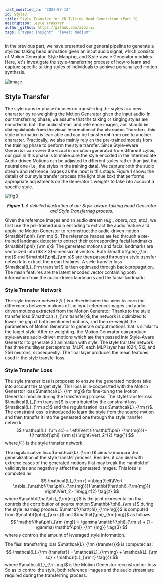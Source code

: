 ```yaml
---
last_modified_on: "2024-07-12"
id: Style3
title: Style Transfer for 2D Talking Head Generation (Part 3)
description: Style Transfer
author_github: https://github.com/aioz-ai
tags: ["type: insight", "level: medium"]
---
```


In the previous part, we have presented our general pipeline to generate a stylized talking head animation given an input audio signal, which consists of Motion Generator, Style Mapping, and Style-aware Generator modules. Here, let's investigate the style-transferring process of how to learn and capture specific talking styles of individuals to achieve personalized motion synthesis.


![image](https://vision.aioz.io/f/c1a222c66dec4a26b3dc/?dl=1)


## Style Transfer

The style transfer phase focuses on transferring the styles to a new character by re-weighting the Motion Generator given the input audio. In our transferring phase, we assume that the talking or singing styles are encoded in both the audio stream and reference images, and should be distinguishable from the visual information of the character. Therefore, this style information is learnable and can be transferred from one to another character. Practically, we also mainly rely on the pre-trained models from the training phase to perform the style transfer. Since Style-Aware Generator can cover the visual information generated from different styles, our goal in this phase is to make sure the style encoded in the Intermediate Audio-driven Motions can be adjusted to different styles rather than just the neutral one (i.e., the styles in the training data). We capture both the audio stream and reference images as the input in this stage. Figure 1 shows the details of our style transfer process (the light blue box) that performs appropriate adjustments on the Generator's weights to take into account a specific style.

![fig3](https://vision.aioz.io/f/42f083f365864c97995d/?dl=1)*<center>**Figure 1**. A detailed illustration of our Style-aware Talking Head Generator and Style Transferring process.</center>*



Given the reference images and an audio stream (e.g., *opera*, *rap*, etc.), we first use the pre-trained audio encoding to extract the audio feature and apply the Motion Generator to reconstruct the audio-driven motion $\mathbf{\phi}_{\rm mg}$. The reference images are fed through a pre-trained landmark detector to extract their corresponding facial landmarks $\mathbf{\phi}_{\rm s}$. The generated motions and facial landmarks are vectorized into $(68 \times 3)$-dimensional vectors. Both $\mathbf{\phi}_{\rm mg}$ and $\mathbf{\phi}_{\rm s}$ are then passed through a style transfer network to extract the mean features. A style transfer loss $\mathcal{L}_{\rm transfer}$ is then optimized through back-propagation. The mean features are the latent encoded vector containing both information from the audio-driven landmarks and the facial landmarks.

 
### Style Transfer Network

The style transfer network $f(\cdot)$ is a discriminator that aims to learn the differences between motions of the input reference images and audio-driven motions extracted from the Motion Generator. Thanks to the style transfer loss $\mathcal{L}_{\rm transfer}$, the network is optimized to lower the gap of both mentioned motions, and then re-weight the parameters of Motion Generator to generate output motions that is similar to the target style. After re-weighting, the Motion Generator can produce style-aware audio-driven motions which are then passed into Style-Aware Generator to generate 2D animation with style. The style transfer network has three multilayer perceptrons (MLP), each MLP layer has $1024$, $512$, and $256$ neurons, subsequently. The final layer produces the mean features used in the style transfer loss.

### Style Transfer Loss
The style transfer loss is proposed to ensure the generated motions take into account the target style. This loss is in-cooperated with the Motion Generator loss $\mathcal{L}_{\rm mg}$ for fine-tuning the Motion Generator module during the transferring process.  The style transfer loss $\mathcal{L}_{\rm transfer}$ is contributed by the constraint loss $\mathcal{L}_{\rm sc}$ and the regularization loss $\mathcal{L}_{\rm r}$. The constraint loss is introduced to learn the style from the source motion and then transfer it into the generated one through the style transfer network.  
$$
   \mathcal{L}_{\rm sc} = \left\lVert f(\mathbf{\phi}_{\rm{mg}}) - f(\mathbf{\phi}_{\rm s}) \right\lVert_2^{2} \tag{1}
$$
where $f(\cdot)$ is the style transfer network. 

The regularization loss $\mathcal{L}_{\rm r}$ aims to increase the generalization of the style transfer process. Besides, it can deal with extreme cases of the generated motions that may break the manifold of valid styles and negatively affect the generated images. This loss is computed as:
$$
    \mathcal{L}_{\rm r} = \bigg(\left\lVert \nabla_{\mathbf{\hat\phi}_{\rm{mg}}}f(\mathbf{\hat\phi}_{\rm{mg}}) \right\lVert_2 - 1\bigg)^{2} \tag{2}
$$
where $\mathbf{\hat\phi}_{\rm{mg}}$ is the joint representation that controls the contribution of source motion $\mathbf{\phi}_{\rm s}$ during the style learning process.  $\mathbf{\hat\phi}_{\rm{mg}}$ is computed from $\mathbf{\phi}_{\rm s}$ and $\mathbf{\phi}_{\rm{mg}}$ as follows:
$$
    \mathbf{\hat\phi}_{\rm {mg}} = \gamma \mathbf{\phi}_{\rm s} + (1 - \gamma) \mathbf{\phi}_{\rm {mg}} \tag{3}
$$
where $\gamma$ controls the amount of leveraged style information. 

The final transferring loss $\mathcal{L}_{\rm {transfer}}$ is computed as:
$$
\mathcal{L}_{\rm {transfer}} = \mathcal{L}_{\rm mg} + \mathcal{L}_{\rm sc} + \mathcal{L}_{\rm r}    \tag{4}
$$
where $\mathcal{L}_{\rm mg}$ is the Motion Generator reconstruction loss. So as to control the style, both reference images and the audio stream are required during the transferring process. 